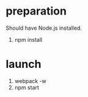 # preparation

Should have Node.js installed.

1. npm install

# launch

1. webpack -w
2. npm start
